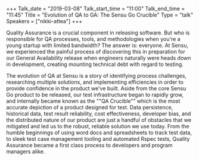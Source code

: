 +++
Talk_date = "2019-03-08"
Talk_start_time = "11:00"
Talk_end_time = "11:45"
Title = "Evolution of QA to GA: The Sensu Go Crucible"
Type = "talk"
Speakers = ["nikki-attea"]
+++

Quality Assurance is a crucial component in releasing software. But who is responsible for QA processes, tools, and methodologies when you're a young startup with limited bandwidth? The answer is: everyone. At Sensu, we experienced the painful process of discovering this in preparation for our General Availability release when engineers naturally were heads down in development, creating mounting technical debt with regard to testing.

The evolution of QA at Sensu is a story of identifying process challenges, researching multiple solutions, and implementing efficiencies in order to provide confidence in the product we've built. Aside from the core Sensu Go product to be released, our test infrastructure began to rapidly grow, and internally became known as the ""QA Crucible"" which is the most accurate depiction of a product designed for test. Data persistence, historical data, test result reliability, cost effectiveness, developer bias, and the distributed nature of our product are just a handful of obstacles that we mitigated and led us to the robust, reliable solution we use today. From the humble beginnings of using word docs and spreadsheets to track test data, to sleek test case management tooling and automated Rspec tests, Quality Assurance became a first class process to developers and program managers alike.
